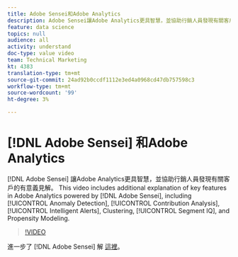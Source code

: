 ```yaml
---
title: Adobe Sensei和Adobe Analytics
description: Adobe Sensei讓Adobe Analytics更具智慧，並協助行銷人員發現有關客戶的有意義見解。 此視訊包含由Adobe Sensei提供支援的Adobe Analytics主要功能的其他說明，包括異常偵測、貢獻分析、智慧提醒、叢集、區段IQ和傾向模型。
feature: data science
topics: null
audience: all
activity: understand
doc-type: value video
team: Technical Marketing
kt: 4383
translation-type: tm+mt
source-git-commit: 24ad92b0ccdf1112e3ed4a0968cd47db757598c3
workflow-type: tm+mt
source-wordcount: '99'
ht-degree: 3%

---
```



# [!DNL Adobe Sensei] 和Adobe Analytics

[!DNL Adobe Sensei] 讓Adobe Analytics更具智慧，並協助行銷人員發現有關客戶的有意義見解。 This video includes additional explanation of key features in Adobe Analytics powered by [!DNL Adobe Sensei], including [!UICONTROL Anomaly Detection], [!UICONTROL Contribution Analysis], [!UICONTROL Intelligent Alerts], Clustering, [!UICONTROL Segment IQ], and Propensity Modeling.

>[!VIDEO](https://video.tv.adobe.com/v/31500/?quality=12)

進一步了 [!DNL Adobe Sensei] 解 [這裡](https://www.adobe.com/tw/sensei.html)。
